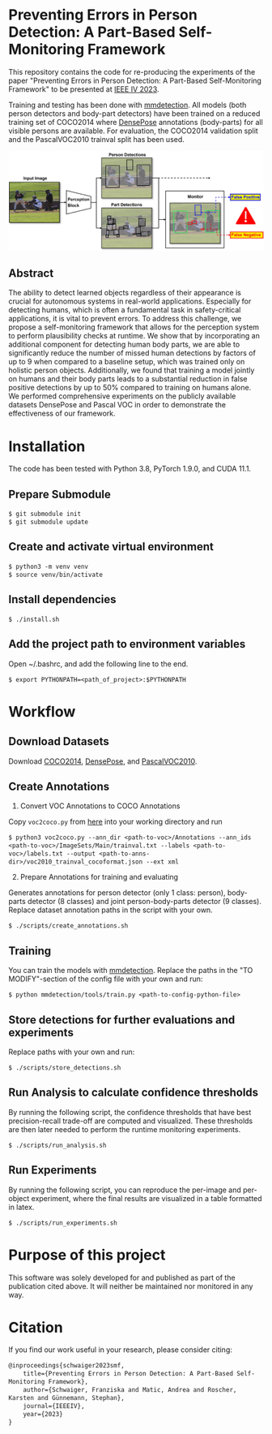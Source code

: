 # Preventing Errors in Person Detection: A Part-Based Self-Monitoring Framework

This repository contains the code for re-producing the experiments of the paper "Preventing Errors in Person Detection: A Part-Based Self-Monitoring Framework" to be presented at [IEEE IV 2023](https://2023.ieee-iv.org/). 

Training and testing has been done with [mmdetection](https://github.com/open-mmlab/mmdetection). All models (both person detectors and body-part detectors) have been trained on a reduced training set of COCO2014 where [DensePose](http://densepose.org/) annotations (body-parts) for all visible persons are available. For evaluation, the COCO2014 validation split and the PascalVOC2010 trainval split has been used.

![](illustration.jpg)

## Abstract

The ability to detect learned objects regardless of
their appearance is crucial for autonomous systems in real-world applications. Especially for detecting humans, which is
often a fundamental task in safety-critical applications, it is vital to prevent errors. To address this challenge, we propose a self-monitoring framework that allows for the perception system to perform plausibility checks at runtime. We show that by incorporating an additional component for detecting human
body parts, we are able to significantly reduce the number of
missed human detections by factors of up to 9 when compared
to a baseline setup, which was trained only on holistic person
objects. Additionally, we found that training a model jointly on
humans and their body parts leads to a substantial reduction
in false positive detections by up to 50% compared to training
on humans alone. We performed comprehensive experiments
on the publicly available datasets DensePose and Pascal VOC
in order to demonstrate the effectiveness of our framework.

# Installation

The code has been tested with Python 3.8, PyTorch 1.9.0, and CUDA 11.1.

## Prepare Submodule

```
$ git submodule init
$ git submodule update
```

## Create and activate virtual environment

```
$ python3 -m venv venv
$ source venv/bin/activate
```

## Install dependencies

```
$ ./install.sh
```

## Add the project path to environment variables

Open ~/.bashrc, and add the following line to the end.

```
$ export PYTHONPATH=<path_of_project>:$PYTHONPATH
```

# Workflow

## Download Datasets

Download [COCO2014](https://cocodataset.org/#download), [DensePose](http://densepose.org/), and [PascalVOC2010](http://host.robots.ox.ac.uk/pascal/VOC/voc2010/).

## Create Annotations

1. Convert VOC Annotations to COCO Annotations

Copy ```voc2coco.py``` from [here](https://github.com/roboflow/voc2coco) into your working directory and run

```
$ python3 voc2coco.py --ann_dir <path-to-voc>/Annotations --ann_ids <path-to-voc>/ImageSets/Main/trainval.txt --labels <path-to-voc>/labels.txt --output <path-to-anns-dir>/voc2010_trainval_cocoformat.json --ext xml
```

2. Prepare Annotations for training and evaluating

Generates annotations for person detector (only 1 class: person), body-parts detector (8 classes) and joint person-body-parts detector (9 classes). 
Replace dataset annotation paths in the script with your own.

```
$ ./scripts/create_annotations.sh
```

## Training

You can train the models with [mmdetection](https://github.com/open-mmlab/mmdetection). 
Replace the paths in the "TO MODIFY"-section of the config file with your own and run:

```
$ python mmdetection/tools/train.py <path-to-config-python-file>
```

## Store detections for further evaluations and experiments

Replace paths with your own and run:

```
$ ./scripts/store_detections.sh
```

## Run Analysis to calculate confidence thresholds

By running the following script, the confidence thresholds that have best precision-recall trade-off are computed and visualized. These thresholds are then later needed to perform the runtime monitoring experiments.

```
$ ./scripts/run_analysis.sh
```

## Run Experiments

By running the following script, you can reproduce the per-image and per-object experiment, where the final results are visualized in a table formatted in latex. 

```
$ ./scripts/run_experiments.sh
```

# Purpose of this project

This software was solely developed for and published as part of the publication cited above. It will neither be maintained nor monitored in any way.

# Citation

If you find our work useful in your research, please consider citing:

```
@inproceedings{schwaiger2023smf,
    title={Preventing Errors in Person Detection: A Part-Based Self-Monitoring Framework},
    author={Schwaiger, Franziska and Matic, Andrea and Roscher, Karsten and Günnemann, Stephan},
    journal={IEEEIV},
    year={2023}
}
```
